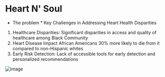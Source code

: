 # Heart N' Soul
* The problem​ *
Key Challenges in Addressing Heart Health Disparities​
 
1. Healthcare Disparities:​
Significant disparities in access and quality of healthcare among Black Community​
2. Heart Disease Impact​
African Americans 30% more likely to die from it compared to non-Hispanic whites​
3. Early Risk Detection:​
Lack of accessible tools for early detection and personalized recommendations​

![image](https://github.com/user-attachments/assets/7e670ddc-88ad-4e6b-9941-2e50378e5b74)
